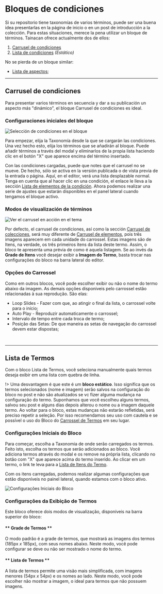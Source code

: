 # Bloques de condiciones

Si su repositorio tiene taxonomías de varios términos, puede ser una buena idea presentarlas en la página de inicio o en un post de introducción a la colección. Para estas situaciones, merece la pena utilizar un bloque de términos. Tainacan ofrece actualmente dos de ellos:

1. [Carrusel de condiciones](#carrusel-de-condiciones)
2. [Lista de condiciones](#lista-de-termos) _(Estático)_

No se pierda de un bloque similar:

- [Lista de aspectos](/es-mx/blocks-facets#lista-de-aspectos);

---

## Carrusel de condiciones

Para presentar varios términos en secuencia y dar a su publicación un aspecto más "dinámico", el bloque Carrusel de condiciones es ideal.

### Configuraciones iniciales del bloque

![Selección de condiciones en el bloque](/_assets/gifs/blocks-terms-carousel-1.gif)

Para empezar, elija la Taxonomía desde la que se cargarán las condiciones. Una vez hecho esto, elija los términos que se añadirán al bloque. Puede añadir términos a través del modal y eliminarlos de la propia lista haciendo clic en el botón "X" que aparece encima del término insertado.

Con las condiciones cargadas, puede que notes que el carrusel no se mueve. De hecho, sólo se activa en la versión publicada o de vista previa de la entrada o página. Aquí, en el editor, verá una lista desplazable normal. Tenga en cuenta que al hacer clic en una condición, el enlace le lleva a la sección [Lista de elementos de la condición](/es-mx/tainacan-pages#páginas-de-elementos-de-un-término). Ahora podemos realizar una serie de ajustes que estarán disponibles en el panel lateral cuando tengamos el bloque activo.

### Modos de visualización de términos

![Ver el carrusel en acción en el tema](/_assets/gifs/blocks-terms-carousel-2.gif)

Por defecto, el carrusel de condiciones, así como la sección [Carrusel de colecciones](/es-mx/blocks-collections#carrusel-de-colecciones), será muy diferente de [Carrusel de elementos](/es-mx/blocks-items#carrossel-de-itens), pois três imagens aparecem em cada unidade do carrossel. Estas imagens são de Itens, na verdade, os três primeiros itens da lista deste termo. Assim, o bloco te apresenta uma prévia de como é aquela listagem. Se ao invés da **Grade de Itens** você desejar exibir a **Imagem do Termo**, basta trocar nas configurações do bloco na barra lateral do editor.

### Opções do Carrossel

Como em outros blocos, você pode escolher exibir ou não o nome do termo abaixo da imagem. As demais opções disponiveis pelo carrossel estão relacionadas à sua reprodução. São elas:

- Loop Slides - Fazer com que, ao atingir o final da lista, o carrossel volte para o início;
- Auto Play - Reproduzir automaticamente o carrossel;
- Intervalo de tempo entre cada troca de termo;
- Posição das Setas: De que maneira as setas de navegação do carrossel devem estar dispostas;

<br>

---

## Lista de Termos

Com o bloco Lista de Termos, você seleciona manualmente quais termos deseja exibir em uma lista com quebra de linha.

!> Uma desvantagem é que este é um **bloco estático**. Isso significa que os termos selecionados (nome e imagem) serão salvos na configuração do bloco no post e não são atualizados se vc fizer alguma mudança na configuração do termo. Suponhamos que você escolheu alguns termos, salvou seu post e alguns dias depois alterou o nome ou a imagem daquele termo. Ao voltar para o bloco, estas mudanças não estarão refletidas, será preciso repetir a seleção. Por isso recomendamos seu uso com cautela e se possível o uso do Bloco do [Carrossel de Termos](#carrossel-de-termos) em seu lugar.

### Configurações Iniciais do Bloco

Para começar, escolha a Taxonomia de onde serão carregados os termos. Feito isto, escolha os termos que serão adicionados ao bloco. Você adiciona termos através do modal e os remove na própria lista, clicando no botão com "X" que aparece acima do termo inserido. Ao clicar em um termo, o link te leva para a [Lista de Itens do Termo](/es-mx/tainacan-pages#páginas-de-itens-de-um-termo).

Com os itens carregadas, podemos realizar algumas configurações que estão disponíveis no painel lateral, quando estamos com o bloco ativo.

![Configurações Iniciais do Bloco](/_assets/gifs/blocks-terms-list-1.gif)

### Configurações da Exibição de Termos

Este bloco oferece dois modos de visualização, disponíveis na barra superior do bloco:

<!-- tabs:start -->

#### ** Grade de Termos **

O modo padrão é a grade de termos, que mostrará as imagens dos termos (185px _x_ 185px), com seus nomes abaixo. Neste modo, você pode configurar se deve ou não ser mostrado o nome do termo.

#### ** Lista de Termos **

A lista de termos permite uma visão mais simplificada, com imagens menores (54px _x_ 54px) e os nomes ao lado. Neste modo, você pode escolher não mostrar a imagem, o ideal para termos que não possuem imagens.

<!-- tabs:end -->
